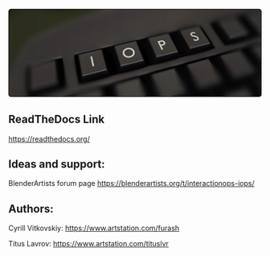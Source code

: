 
![IOPS](./docs/img/index/iops_banner.png)
## ReadTheDocs Link
https://readthedocs.org/
## Ideas and support:
BlenderArtists forum page 
https://blenderartists.org/t/interactionops-iops/

## Authors:
Cyrill Vitkovskiy:
https://www.artstation.com/furash

Titus Lavrov:
https://www.artstation.com/tituslvr




